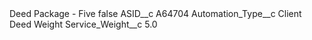 <?xml version="1.0" encoding="UTF-8"?>
<CustomMetadata xmlns="http://soap.sforce.com/2006/04/metadata" xmlns:xsi="http://www.w3.org/2001/XMLSchema-instance" xmlns:xsd="http://www.w3.org/2001/XMLSchema">
    <label>Deed Package - Five</label>
    <protected>false</protected>
    <values>
        <field>ASID__c</field>
        <value xsi:type="xsd:string">A64704</value>
    </values>
    <values>
        <field>Automation_Type__c</field>
        <value xsi:type="xsd:string">Client Deed Weight</value>
    </values>
    <values>
        <field>Service_Weight__c</field>
        <value xsi:type="xsd:double">5.0</value>
    </values>
</CustomMetadata>
